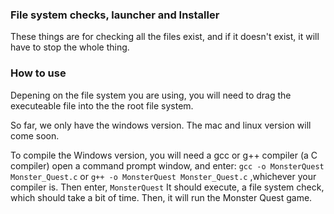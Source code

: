 ### File system checks, launcher and Installer
These things are for checking all the files exist, and if it doesn't exist, it will have to stop the whole thing.

### How to use
Depening on the file system you are using, you will need to drag the executeable file into the the root file system.

So far, we only have the windows version. The mac and linux version will come soon.

To compile the Windows version, you will need a gcc or g++ compiler (a C compiler)
open a command prompt window, and enter:
`gcc -o MonsterQuest Monster_Quest.c`
or 
`g++ -o MonsterQuest Monster_Quest.c`
,whichever your compiler is. 
Then enter, 
`MonsterQuest`
It should execute, a file system check, which should take a bit of time.
Then, it will run the Monster Quest game.
